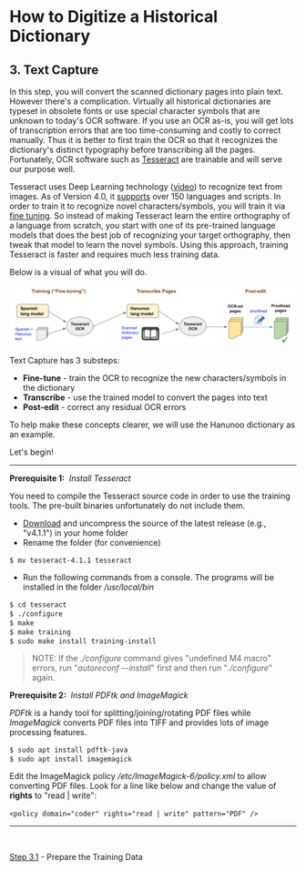 # How to Digitize a Historical Dictionary

## 3. Text Capture

In this step, you will convert the scanned dictionary pages into plain text. However there's a complication. Virtually all historical dictionaries are typeset in obsolete fonts or use special character symbols that are unknown to today's OCR software. If you use an OCR as-is, you will get lots of transcription errors that are too time-consuming and costly to correct manually. Thus it is better to first train the OCR so that it recognizes the dictionary's distinct typography before transcribing all the pages. Fortunately, OCR software such as [Tesseract](https://github.com/tesseract-ocr/tesseract) are trainable and will serve our purpose well.

Tesseract uses Deep Learning technology ([video](https://www.youtube.com/watch?v=6M5VXKLf4D4)) to recognize text from images. As of Version 4.0, it [supports](https://tesseract-ocr.github.io/tessdoc/Data-Files-in-different-versions.html) over 150 languages and scripts. In order to train it to recognize novel characters/symbols, you will train it via [fine tuning](https://tesseract-ocr.github.io/tessdoc/tess4/TrainingTesseract-4.00.html#fine-tuning-for--a-few-characters). So instead of making Tesseract learn the entire orthography of a language from scratch, you start with one of its pre-trained language models that does the best job of recognizing your target orthography, then tweak that model to learn the novel symbols. Using this approach, training Tesseract is faster and requires much less training data.

Below is a visual of what you will do.

![Text capture sub-steps along with their input and output files](./images/text-capture-step.png)

Text Capture has 3 substeps:

- __Fine-tune__ - train the OCR to recognize the new characters/symbols in the dictionary
- __Transcribe__ - use the trained model to convert the pages into text
- __Post-edit__ - correct any residual OCR errors 

To help make these concepts clearer, we will use the Hanunoo dictionary as an example.

Let's begin!

---
__Prerequisite 1:__ &nbsp;_Install Tesseract_

You need to compile the Tesseract source code in order to use the training tools. The pre-built binaries unfortunately do not include them.

- [Download](https://github.com/tesseract-ocr/tesseract/releases) and uncompress the source of the latest release (e.g., "v4.1.1") in your home folder
- Rename the folder (for convenience)
```
$ mv tesseract-4.1.1 tesseract
```

- Run the following commands from a console. The programs will be installed in the folder _/usr/local/bin_

```
$ cd tesseract
$ ./configure
$ make
$ make training
$ sudo make install training-install
```

> NOTE: If the _./configure_ command gives "undefined M4 macro" errors, run "_autoreconf --install_" first and then run "_./configure_" again.

__Prerequisite 2:__ &nbsp;_Install PDFtk and ImageMagick_

_PDFtk_ is a handy tool for splitting/joining/rotating PDF files while _ImageMagick_ converts PDF files into TIFF and provides lots of image processing features. 

```
$ sudo apt install pdftk-java
$ sudo apt install imagemagick
```

Edit the ImageMagick policy _/etc/ImageMagick-6/policy.xml_ to allow converting PDF files. Look for a line like below and change the value of __rights__ to "read | write":

`<policy domain="coder" rights="read | write" pattern="PDF" />`

---

<br/>

[Step 3.1](./Step3.1-PrepareTraining.md) - Prepare the Training Data
